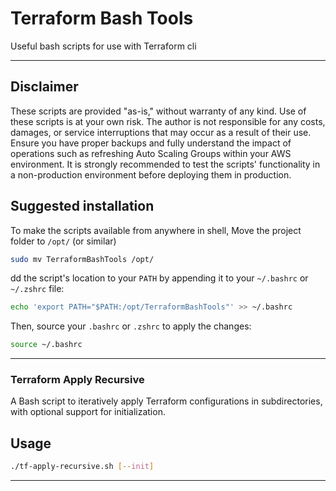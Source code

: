 # Terraform Bash Tools
Useful bash scripts for use with Terraform cli
***

## Disclaimer

These scripts are provided "as-is," without warranty of any kind. Use of these scripts is at your own risk. The author is not responsible for any costs, damages, or service interruptions that may occur as a result of their use. Ensure you have proper backups and fully understand the impact of operations such as refreshing Auto Scaling Groups within your AWS environment. It is strongly recommended to test the scripts' functionality in a non-production environment before deploying them in production.

## Suggested installation
To make the scripts available from anywhere in shell, Move the project folder to `/opt/` (or similar)
```bash
sudo mv TerraformBashTools /opt/
```
dd the script's location to your `PATH` by appending it to your `~/.bashrc` or `~/.zshrc` file:
```bash
echo 'export PATH="$PATH:/opt/TerraformBashTools"' >> ~/.bashrc
```
Then, source your `.bashrc` or `.zshrc` to apply the changes:
```bash
source ~/.bashrc
```

***
### Terraform Apply Recursive

A Bash script to iteratively apply Terraform configurations in subdirectories, with optional support for initialization.

## Usage
```bash
./tf-apply-recursive.sh [--init]
```
***
